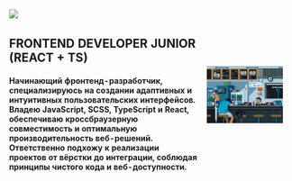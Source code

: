 <div align="center">
  <!-- <img src="https://skillicons.dev/icons?i=html,css,js,ts,bootstrap,react,vercel,nodejs,npm,express,mongodb,git,github,figma" /> -->
  <table style="border: 1px solid transparent; border-collapse: collapse;">
    <tr>
      <td width="70%" align="left" style="border: 1px solid transparent;">
        <img src="https://skillicons.dev/icons?i=html,css,js,ts,react,vercel,nodejs,npm,git"/>
        <h2>FRONTEND DEVELOPER JUNIOR (REACT + TS)</h1>
        <h4>Начинающий фронтенд-разработчик, специализируюсь на создании адаптивных и интуитивных пользовательских интерфейсов. Владею JavaScript, SCSS, TypeScript и React, обеспечиваю кроссбраузерную совместимость и оптимальную производительность веб-решений. Ответственно подхожу к реализации проектов от вёрстки до интеграции, соблюдая принципы чистого кода и веб-доступности.</h3>
      </td>
      <td width="30%" align="center" style="border: 1px solid transparent;">
        <img src="https://github.com/Bogatyrev-Islam/Bogatyrev-Islam/raw/main/гиф%20анимация.gif" alt="Анимация проекта" width="100%"/>
      </td>
    </tr>
  </table>
</div>
